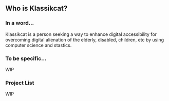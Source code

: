 ## Who is Klassikcat?
### In a word...
Klassikcat is a person seeking a way to enhance digital accessibility for overcoming digital alienation of the elderly, disabled, children, etc by using computer science and stastics.

### To be specific...
WIP

### Project List
WIP
